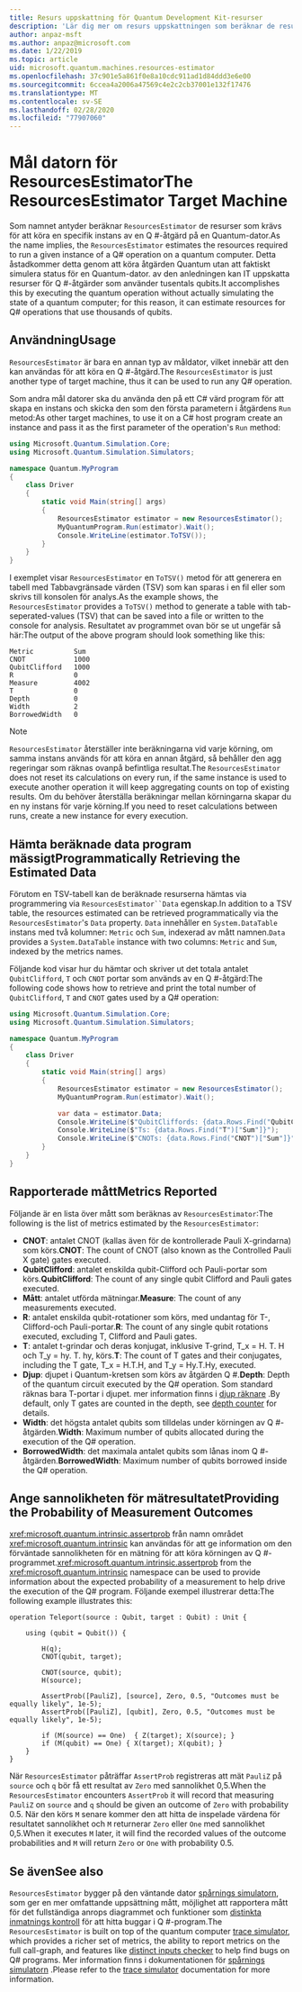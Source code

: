```yaml
---
title: Resurs uppskattning för Quantum Development Kit-resurser
description: 'Lär dig mer om resurs uppskattningen som beräknar de resurser som krävs för att köra en specifik instans av en Q #-åtgärd på en Quantum-dator.'
author: anpaz-msft
ms.author: anpaz@microsoft.com
ms.date: 1/22/2019
ms.topic: article
uid: microsoft.quantum.machines.resources-estimator
ms.openlocfilehash: 37c901e5a861f0e8a10cdc911ad1d84ddd3e6e00
ms.sourcegitcommit: 6ccea4a2006a47569c4e2c2cb37001e132f17476
ms.translationtype: MT
ms.contentlocale: sv-SE
ms.lasthandoff: 02/28/2020
ms.locfileid: "77907060"
---
```

# <a name="the-resourcesestimator-target-machine"></a><span data-ttu-id="ab99c-103">Mål datorn för ResourcesEstimator</span><span class="sxs-lookup"><span data-stu-id="ab99c-103">The ResourcesEstimator Target Machine</span></span>

<span data-ttu-id="ab99c-104">Som namnet antyder beräknar `ResourcesEstimator` de resurser som krävs för att köra en specifik instans av en Q #-åtgärd på en Quantum-dator.</span><span class="sxs-lookup"><span data-stu-id="ab99c-104">As the name implies, the `ResourcesEstimator` estimates the resources required to run a given instance of a Q# operation on a quantum computer.</span></span>
<span data-ttu-id="ab99c-105">Detta åstadkommer detta genom att köra åtgärden Quantum utan att faktiskt simulera status för en Quantum-dator. av den anledningen kan IT uppskatta resurser för Q #-åtgärder som använder tusentals qubits.</span><span class="sxs-lookup"><span data-stu-id="ab99c-105">It accomplishes this by executing the quantum operation without actually simulating the state of a quantum computer; for this reason, it can estimate resources for Q# operations that use thousands of qubits.</span></span>

## <a name="usage"></a><span data-ttu-id="ab99c-106">Användning</span><span class="sxs-lookup"><span data-stu-id="ab99c-106">Usage</span></span>

<span data-ttu-id="ab99c-107">`ResourcesEstimator` är bara en annan typ av måldator, vilket innebär att den kan användas för att köra en Q #-åtgärd.</span><span class="sxs-lookup"><span data-stu-id="ab99c-107">The `ResourcesEstimator` is just another type of target machine, thus it can be used to run any Q# operation.</span></span> 

<span data-ttu-id="ab99c-108">Som andra mål datorer ska du använda den på ett C# värd program för att skapa en instans och skicka den som den första parametern i åtgärdens `Run` metod:</span><span class="sxs-lookup"><span data-stu-id="ab99c-108">As other target machines, to use it on a C# host program create an instance and pass it as the first parameter of the operation's `Run` method:</span></span>

```csharp
using Microsoft.Quantum.Simulation.Core;
using Microsoft.Quantum.Simulation.Simulators;

namespace Quantum.MyProgram
{
    class Driver
    {
        static void Main(string[] args)
        {
            ResourcesEstimator estimator = new ResourcesEstimator();
            MyQuantumProgram.Run(estimator).Wait();
            Console.WriteLine(estimator.ToTSV());
        }
    }
}
```

<span data-ttu-id="ab99c-109">I exemplet visar `ResourcesEstimator` en `ToTSV()` metod för att generera en tabell med Tabbavgränsade värden (TSV) som kan sparas i en fil eller som skrivs till konsolen för analys.</span><span class="sxs-lookup"><span data-stu-id="ab99c-109">As the example shows, the `ResourcesEstimator` provides a `ToTSV()` method to generate a table with tab-seperated-values (TSV) that can be saved into a file or written to the console for analysis.</span></span> <span data-ttu-id="ab99c-110">Resultatet av programmet ovan bör se ut ungefär så här:</span><span class="sxs-lookup"><span data-stu-id="ab99c-110">The output of the above program should look something like this:</span></span>

```Output
Metric          Sum
CNOT            1000
QubitClifford   1000
R               0
Measure         4002
T               0
Depth           0
Width           2
BorrowedWidth   0
```

> [!NOTE]
> <span data-ttu-id="ab99c-111">`ResourcesEstimator` återställer inte beräkningarna vid varje körning, om samma instans används för att köra en annan åtgärd, så behåller den agg regeringar som räknas ovanpå befintliga resultat.</span><span class="sxs-lookup"><span data-stu-id="ab99c-111">The `ResourcesEstimator` does not reset its calculations on every run, if the same instance is used to execute another operation it will keep aggregating counts on top of existing results.</span></span>
> <span data-ttu-id="ab99c-112">Om du behöver återställa beräkningar mellan körningarna skapar du en ny instans för varje körning.</span><span class="sxs-lookup"><span data-stu-id="ab99c-112">If you need to reset calculations between runs, create a new instance for every execution.</span></span>


## <a name="programmatically-retrieving-the-estimated-data"></a><span data-ttu-id="ab99c-113">Hämta beräknade data program mässigt</span><span class="sxs-lookup"><span data-stu-id="ab99c-113">Programmatically Retrieving the Estimated Data</span></span>

<span data-ttu-id="ab99c-114">Förutom en TSV-tabell kan de beräknade resurserna hämtas via programmering via `ResourcesEstimator``Data` egenskap.</span><span class="sxs-lookup"><span data-stu-id="ab99c-114">In addition to a TSV table, the resources estimated can be retrieved programmatically via the `ResourcesEstimator`'s `Data` property.</span></span> <span data-ttu-id="ab99c-115">`Data` innehåller en `System.DataTable` instans med två kolumner: `Metric` och `Sum`, indexerad av mått namnen.</span><span class="sxs-lookup"><span data-stu-id="ab99c-115">`Data` provides a `System.DataTable` instance with two columns: `Metric` and `Sum`, indexed by the metrics names.</span></span>

<span data-ttu-id="ab99c-116">Följande kod visar hur du hämtar och skriver ut det totala antalet `QubitClifford`, `T` och `CNOT` portar som används av en Q #-åtgärd:</span><span class="sxs-lookup"><span data-stu-id="ab99c-116">The following code shows how to retrieve and print the total number of `QubitClifford`, `T` and `CNOT` gates used by a Q# operation:</span></span>

```csharp
using Microsoft.Quantum.Simulation.Core;
using Microsoft.Quantum.Simulation.Simulators;

namespace Quantum.MyProgram
{
    class Driver
    {
        static void Main(string[] args)
        {
            ResourcesEstimator estimator = new ResourcesEstimator();
            MyQuantumProgram.Run(estimator).Wait();

            var data = estimator.Data;
            Console.WriteLine($"QubitCliffords: {data.Rows.Find("QubitClifford")["Sum"]}");
            Console.WriteLine($"Ts: {data.Rows.Find("T")["Sum"]}");
            Console.WriteLine($"CNOTs: {data.Rows.Find("CNOT")["Sum"]}");
        }
    }
}
```

## <a name="metrics-reported"></a><span data-ttu-id="ab99c-117">Rapporterade mått</span><span class="sxs-lookup"><span data-stu-id="ab99c-117">Metrics Reported</span></span>

<span data-ttu-id="ab99c-118">Följande är en lista över mått som beräknas av `ResourcesEstimator`:</span><span class="sxs-lookup"><span data-stu-id="ab99c-118">The following is the list of metrics estimated by the `ResourcesEstimator`:</span></span>

* <span data-ttu-id="ab99c-119">__CNOT__: antalet CNOT (kallas även för de kontrollerade Pauli X-grindarna) som körs.</span><span class="sxs-lookup"><span data-stu-id="ab99c-119">__CNOT__: The count of CNOT (also known as the Controlled Pauli X gate) gates executed.</span></span>
* <span data-ttu-id="ab99c-120">__QubitClifford__: antalet enskilda qubit-Clifford och Pauli-portar som körs.</span><span class="sxs-lookup"><span data-stu-id="ab99c-120">__QubitClifford__: The count of any single qubit Clifford and Pauli gates executed.</span></span>
* <span data-ttu-id="ab99c-121">__Mått__: antalet utförda mätningar.</span><span class="sxs-lookup"><span data-stu-id="ab99c-121">__Measure__:  The count of any measurements executed.</span></span>
* <span data-ttu-id="ab99c-122">__R__: antalet enskilda qubit-rotationer som körs, med undantag för T-, Clifford-och Pauli-portar.</span><span class="sxs-lookup"><span data-stu-id="ab99c-122">__R__: The count of any single qubit rotations executed, excluding T, Clifford and Pauli gates.</span></span>
* <span data-ttu-id="ab99c-123">__T__: antalet t-grindar och deras konjugat, inklusive T-grind, T_x = H. T. H och T_y = hy. T. hy, körs.</span><span class="sxs-lookup"><span data-stu-id="ab99c-123">__T__: The count of T gates and their conjugates, including the T gate, T_x = H.T.H, and T_y = Hy.T.Hy, executed.</span></span>
* <span data-ttu-id="ab99c-124">__Djup__: djupet i Quantum-kretsen som körs av åtgärden Q #.</span><span class="sxs-lookup"><span data-stu-id="ab99c-124">__Depth__: Depth of the quantum circuit executed by the Q# operation.</span></span> <span data-ttu-id="ab99c-125">Som standard räknas bara T-portar i djupet. mer information finns i [djup räknare](xref:microsoft.quantum.machines.qc-trace-simulator.depth-counter) .</span><span class="sxs-lookup"><span data-stu-id="ab99c-125">By default, only T gates are counted in the depth, see [depth counter](xref:microsoft.quantum.machines.qc-trace-simulator.depth-counter) for details.</span></span>
* <span data-ttu-id="ab99c-126">__Width__: det högsta antalet qubits som tilldelas under körningen av Q #-åtgärden.</span><span class="sxs-lookup"><span data-stu-id="ab99c-126">__Width__: Maximum number of qubits allocated during the execution of the Q# operation.</span></span>
* <span data-ttu-id="ab99c-127">__BorrowedWidth__: det maximala antalet qubits som lånas inom Q #-åtgärden.</span><span class="sxs-lookup"><span data-stu-id="ab99c-127">__BorrowedWidth__: Maximum number of qubits borrowed inside the Q# operation.</span></span>


## <a name="providing-the-probability-of-measurement-outcomes"></a><span data-ttu-id="ab99c-128">Ange sannolikheten för mätresultatet</span><span class="sxs-lookup"><span data-stu-id="ab99c-128">Providing the Probability of Measurement Outcomes</span></span>

<span data-ttu-id="ab99c-129"><xref:microsoft.quantum.intrinsic.assertprob> från namn området <xref:microsoft.quantum.intrinsic> kan användas för att ge information om den förväntade sannolikheten för en mätning för att köra körningen av Q #-programmet.</span><span class="sxs-lookup"><span data-stu-id="ab99c-129"><xref:microsoft.quantum.intrinsic.assertprob> from the <xref:microsoft.quantum.intrinsic> namespace can be used to provide information about the expected probability of a measurement to help drive the execution of the Q# program.</span></span> <span data-ttu-id="ab99c-130">Följande exempel illustrerar detta:</span><span class="sxs-lookup"><span data-stu-id="ab99c-130">The following example illustrates this:</span></span>

```qsharp
operation Teleport(source : Qubit, target : Qubit) : Unit {

    using (qubit = Qubit()) {

        H(q);
        CNOT(qubit, target);

        CNOT(source, qubit);
        H(source);

        AssertProb([PauliZ], [source], Zero, 0.5, "Outcomes must be equally likely", 1e-5);
        AssertProb([PauliZ], [qubit], Zero, 0.5, "Outcomes must be equally likely", 1e-5);

        if (M(source) == One)  { Z(target); X(source); }
        if (M(qubit) == One) { X(target); X(qubit); }
    }
}
```

<span data-ttu-id="ab99c-131">När `ResourcesEstimator` påträffar `AssertProb` registreras att mät `PauliZ` på `source` och `q` bör få ett resultat av `Zero` med sannolikhet 0,5.</span><span class="sxs-lookup"><span data-stu-id="ab99c-131">When the `ResourcesEstimator` encounters `AssertProb` it will record that measuring `PauliZ` on `source` and `q` should be given an outcome of `Zero` with probability 0.5.</span></span> <span data-ttu-id="ab99c-132">När den körs `M` senare kommer den att hitta de inspelade värdena för resultatet sannolikhet och `M` returnerar `Zero` eller `One` med sannolikhet 0,5.</span><span class="sxs-lookup"><span data-stu-id="ab99c-132">When it executes `M` later, it will find the recorded values of the outcome probabilities and `M` will return `Zero` or `One` with probability 0.5.</span></span>


## <a name="see-also"></a><span data-ttu-id="ab99c-133">Se även</span><span class="sxs-lookup"><span data-stu-id="ab99c-133">See also</span></span>

<span data-ttu-id="ab99c-134">`ResourcesEstimator` bygger på den väntande dator [spårnings simulatorn](xref:microsoft.quantum.machines.qc-trace-simulator.intro), som ger en mer omfattande uppsättning mått, möjlighet att rapportera mått för det fullständiga anrops diagrammet och funktioner som [distinkta inmatnings kontroll](xref:microsoft.quantum.machines.qc-trace-simulator.distinct-inputs) för att hitta buggar i Q #-program.</span><span class="sxs-lookup"><span data-stu-id="ab99c-134">The `ResourcesEstimator` is built on top of the quantum computer [trace simulator](xref:microsoft.quantum.machines.qc-trace-simulator.intro), which provides a richer set of metrics, the ability to report metrics on the full call-graph, and features like [distinct inputs checker](xref:microsoft.quantum.machines.qc-trace-simulator.distinct-inputs) to help find bugs on Q# programs.</span></span> <span data-ttu-id="ab99c-135">Mer information finns i dokumentationen för [spårnings simulatorn](xref:microsoft.quantum.machines.qc-trace-simulator.intro) .</span><span class="sxs-lookup"><span data-stu-id="ab99c-135">Please refer to the [trace simulator](xref:microsoft.quantum.machines.qc-trace-simulator.intro) documentation for more information.</span></span>

